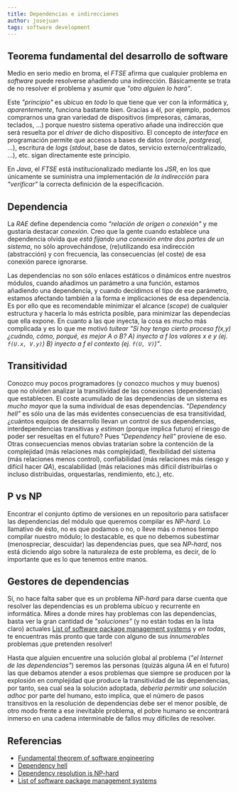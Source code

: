 ```yaml
---
title: Dependencias e indirecciones
author: josejuan
tags: software development
---
```


## Teorema fundamental del desarrollo de software

Medio en serio medio en broma, el _FTSE_ afirma que cualquier problema en _software_ puede resolverse añadiendo una indirección. Básicamente se trata de no resolver el problema y asumir que _"otro alguien lo hará"_.

Este _"principio"_ es ubícuo en *todo* lo que tiene que ver con la informática y, *aparentemente*, funciona bastante bien. Gracias a él, por ejemplo, podemos comprarnos una gran variedad de dispositivos (impresoras, cámaras, teclados, ...) porque nuestro sistema operativo añade una indirección que será resuelta por el _driver_ de dicho dispositivo. El concepto de *interface* en programación permite que accesos a bases de datos (_oracle_, _postgresql_, ...), escritura de _logs_ (_stdout_, base de datos, servicio externo/centralizado, ...), etc. sigan directamente este principio.

En *Java*, el _FTSE_ está institucionalizado mediante los *JSR*, en los que únicamente se suministra una implementación *de la indirección* para _"verificar"_ la correcta definición de la especificación.

## Dependencia

La *RAE* define dependencia como _"relación de origen o conexión"_ y me gustaría destacar *conexión*. Creo que la gente cuando establece una dependencia olvida que *está fijando una conexión entre dos partes de un sistema*, no sólo aprovechándose, (re)utilizando esa indirección (abstracción) y con frecuencia, las consecuencias (el coste) de esa conexión parece ignorarse.

Las dependencias no son sólo enlaces estáticos o dinámicos entre nuestros módulos, cuando añadimos un parámetro a una función, estamos añadiendo una dependencia, y cuando decidimos el tipo de ese parámetro, estamos afectando también a la forma e implicaciones de esa dependencia. Es por ello que es recomendable minimizar el alcance (_scope_) de cualquier estructura y hacerla lo más estricta posible, para minimizar las dependecias que ella expone. En cuanto a las que inyecta, la cosa es mucho más complicada y es lo que me motivó _tuitear_ _"Si hoy tengo cierto proceso f(x,y) ¿cuándo, cómo, porqué, es mejor A o B? A) inyecto a f los valores x e y (ej. `f(U.x, V.y)`) B) inyecto a f el contexto (ej. `f(U, V)`)"_.

## Transitividad

Conozco muy pocos programadores (y conozco muchos y muy buenos) que no olviden analizar la transitividad de las conexiones (dependencias) que establecen. El coste acumulado de las dependencias de un sistema es *mucho mayor* que la suma individual de esas dependencias. _"Dependency hell"_ es sólo una de las más evidentes consecuencias de esa transitividad, ¿cuántos equipos de desarrollo llevan un control de sus dependencias, interdependencias transitivas y *estiman* (porque implica futuro) el riesgo de poder ser resueltas en el futuro? Pues _"Dependency hell"_ proviene de eso. Otras consecuencias menos obvias tratarían sobre la contención de la complejidad (más relaciones más complejidad), flexibilidad del sistema (más relaciones menos control), confiabilidad (más relaciones más riesgo y difícil hacer _QA_), escalabilidad (más relaciones más difícil distribuirlas o incluso distribuidas, orquestarlas, rendimiento, etc.), etc.

## P vs NP

Encontrar el conjunto óptimo de versiones en un repositorio para satisfacer las dependencias del módulo que queremos compilar es _NP-hard_. Lo llamativo de ésto, no es que podamos o no, o lleve más o menos tiempo compilar nuestro módulo; lo destacable, es que no debemos subestimar (menospreciar, descuidar) las dependencias pues, que sea _NP-hard_, nos está diciendo algo sobre la naturaleza de este problema, es decir, de lo importante que es lo que tenemos entre manos.

## Gestores de dependencias

Sí, no hace falta saber que es un problema _NP-hard_ para darse cuenta que resolver las dependencias es un problema ubícuo y recurrente en informática. Mires a donde mires hay problemas con las dependencias, basta ver la gran cantidad de _"soluciones"_ (y no están todas en la lista claro) actuales <a href="https://en.wikipedia.org/wiki/List_of_software_package_management_systems">List of software package management systems</a> y *en todas*, te encuentras más pronto que tarde con alguno de sus *innumerables* problemas ¡que pretenden resolver!

Hasta que alguien encuentre una solución global al problema (_"el Internet de las dependencias"_) seremos las personas (quizás alguna _IA_ en el futuro) las que debamos atender a esos problemas que siempre se producen por la explosión en complejidad que produce la transitividad de las dependencias, por tanto, sea cual sea la solución adoptada, *debería permitir una solución adhoc* por parte del humano, esto implica, que el número de pasos transitivos en la resolución de dependencias debe ser el menor posible, de otro modo frente a ese inevitable problema, el pobre humano se encontrará inmerso en una cadena interminable de fallos muy difíciles de resolver.


## Referencias

* <a href="https://en.wikipedia.org/wiki/Fundamental_theorem_of_software_engineering">Fundamental theorem of software engineering</a>
* <a href="https://en.wikipedia.org/wiki/Dependency_hell">Dependency hell</a>
* <a href="https://stackoverflow.com/questions/28099683/algorithm-for-dependency-resolution">Dependency resolution is NP-hard</a>
* <a href="https://en.wikipedia.org/wiki/List_of_software_package_management_systems">List of software package management systems</a>
